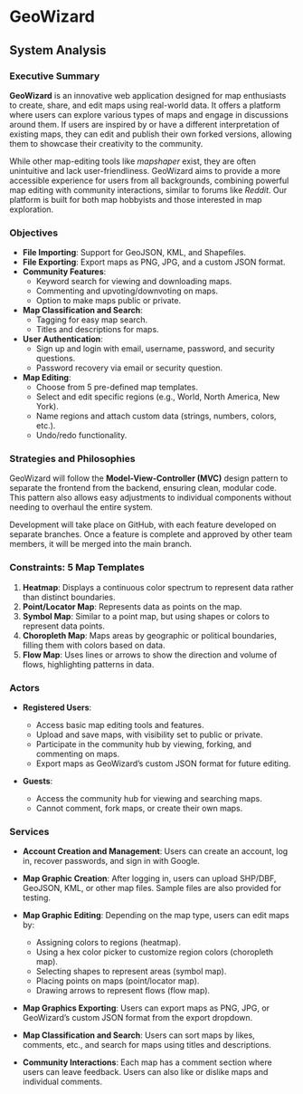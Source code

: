 # GeoWizard

## System Analysis

### Executive Summary
**GeoWizard** is an innovative web application designed for map enthusiasts to create, share, and edit maps using real-world data. It offers a platform where users can explore various types of maps and engage in discussions around them. If users are inspired by or have a different interpretation of existing maps, they can edit and publish their own forked versions, allowing them to showcase their creativity to the community.

While other map-editing tools like *mapshaper* exist, they are often unintuitive and lack user-friendliness. GeoWizard aims to provide a more accessible experience for users from all backgrounds, combining powerful map editing with community interactions, similar to forums like *Reddit*. Our platform is built for both map hobbyists and those interested in map exploration.

### Objectives

- **File Importing**: Support for GeoJSON, KML, and Shapefiles.
- **File Exporting**: Export maps as PNG, JPG, and a custom JSON format.
- **Community Features**:
  - Keyword search for viewing and downloading maps.
  - Commenting and upvoting/downvoting on maps.
  - Option to make maps public or private.
- **Map Classification and Search**:
  - Tagging for easy map search.
  - Titles and descriptions for maps.
- **User Authentication**:
  - Sign up and login with email, username, password, and security questions.
  - Password recovery via email or security question.
- **Map Editing**:
  - Choose from 5 pre-defined map templates.
  - Select and edit specific regions (e.g., World, North America, New York).
  - Name regions and attach custom data (strings, numbers, colors, etc.).
  - Undo/redo functionality.

### Strategies and Philosophies

GeoWizard will follow the **Model-View-Controller (MVC)** design pattern to separate the frontend from the backend, ensuring clean, modular code. This pattern also allows easy adjustments to individual components without needing to overhaul the entire system.

Development will take place on GitHub, with each feature developed on separate branches. Once a feature is complete and approved by other team members, it will be merged into the main branch.

### Constraints: 5 Map Templates

1. **Heatmap**: Displays a continuous color spectrum to represent data rather than distinct boundaries.
2. **Point/Locator Map**: Represents data as points on the map.
3. **Symbol Map**: Similar to a point map, but using shapes or colors to represent data points.
4. **Choropleth Map**: Maps areas by geographic or political boundaries, filling them with colors based on data.
5. **Flow Map**: Uses lines or arrows to show the direction and volume of flows, highlighting patterns in data.

### Actors

- **Registered Users**:
  - Access basic map editing tools and features.
  - Upload and save maps, with visibility set to public or private.
  - Participate in the community hub by viewing, forking, and commenting on maps.
  - Export maps as GeoWizard’s custom JSON format for future editing.
  
- **Guests**:
  - Access the community hub for viewing and searching maps.
  - Cannot comment, fork maps, or create their own maps.

### Services

- **Account Creation and Management**: Users can create an account, log in, recover passwords, and sign in with Google.
  
- **Map Graphic Creation**: After logging in, users can upload SHP/DBF, GeoJSON, KML, or other map files. Sample files are also provided for testing.

- **Map Graphic Editing**: Depending on the map type, users can edit maps by:
  - Assigning colors to regions (heatmap).
  - Using a hex color picker to customize region colors (choropleth map).
  - Selecting shapes to represent areas (symbol map).
  - Placing points on maps (point/locator map).
  - Drawing arrows to represent flows (flow map).

- **Map Graphics Exporting**: Users can export maps as PNG, JPG, or GeoWizard’s custom JSON format from the export dropdown.

- **Map Classification and Search**: Users can sort maps by likes, comments, etc., and search for maps using titles and descriptions.

- **Community Interactions**: Each map has a comment section where users can leave feedback. Users can also like or dislike maps and individual comments.
